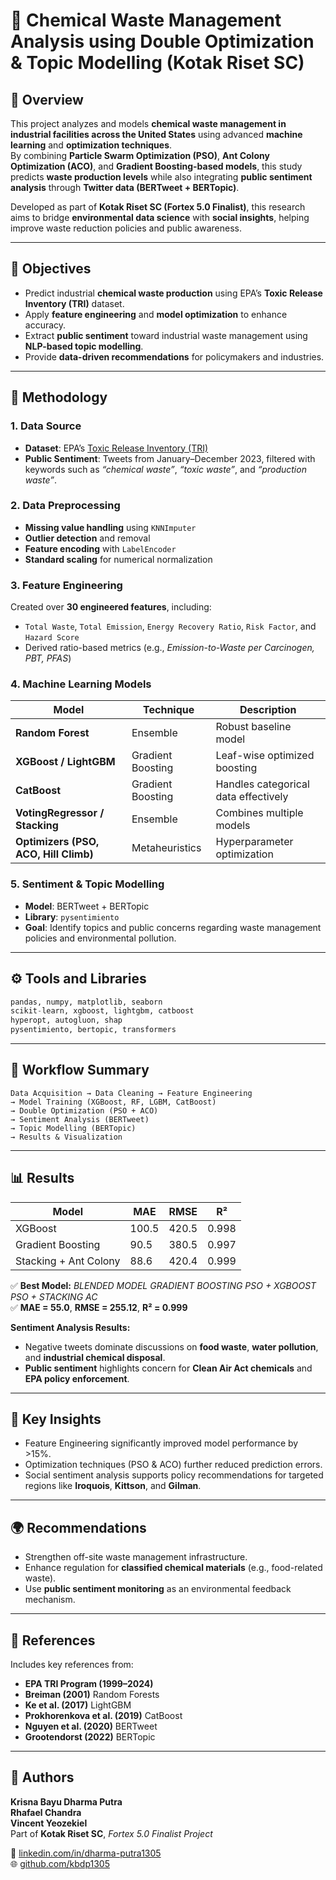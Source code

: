 # 🧪 Chemical Waste Management Analysis using Double Optimization & Topic Modelling (Kotak Riset SC)

## 📘 Overview
This project analyzes and models **chemical waste management in industrial facilities across the United States** using advanced **machine learning** and **optimization techniques**.  
By combining **Particle Swarm Optimization (PSO)**, **Ant Colony Optimization (ACO)**, and **Gradient Boosting-based models**, this study predicts **waste production levels** while also integrating **public sentiment analysis** through **Twitter data (BERTweet + BERTopic)**.

Developed as part of **Kotak Riset SC (Fortex 5.0 Finalist)**, this research aims to bridge **environmental data science** with **social insights**, helping improve waste reduction policies and public awareness.

---

## 🧩 Objectives
- Predict industrial **chemical waste production** using EPA’s **Toxic Release Inventory (TRI)** dataset.  
- Apply **feature engineering** and **model optimization** to enhance accuracy.  
- Extract **public sentiment** toward industrial waste management using **NLP-based topic modelling**.  
- Provide **data-driven recommendations** for policymakers and industries.

---

## 🧠 Methodology

### 1. Data Source
- **Dataset**: EPA’s [Toxic Release Inventory (TRI)](https://www.epa.gov/toxics-release-inventory-tri-program)  
- **Public Sentiment**: Tweets from January–December 2023, filtered with keywords such as *“chemical waste”*, *“toxic waste”*, and *“production waste”*.

### 2. Data Preprocessing
- **Missing value handling** using `KNNImputer`
- **Outlier detection** and removal  
- **Feature encoding** with `LabelEncoder`  
- **Standard scaling** for numerical normalization  

### 3. Feature Engineering
Created over **30 engineered features**, including:
- `Total Waste`, `Total Emission`, `Energy Recovery Ratio`, `Risk Factor`, and `Hazard Score`
- Derived ratio-based metrics (e.g., *Emission-to-Waste per Carcinogen, PBT, PFAS*)

### 4. Machine Learning Models
| Model | Technique | Description |
|-------|------------|--------------|
| **Random Forest** | Ensemble | Robust baseline model |
| **XGBoost / LightGBM** | Gradient Boosting | Leaf-wise optimized boosting |
| **CatBoost** | Gradient Boosting | Handles categorical data effectively |
| **VotingRegressor / Stacking** | Ensemble | Combines multiple models |
| **Optimizers (PSO, ACO, Hill Climb)** | Metaheuristics | Hyperparameter optimization |

### 5. Sentiment & Topic Modelling
- **Model**: BERTweet + BERTopic  
- **Library**: `pysentimiento`  
- **Goal**: Identify topics and public concerns regarding waste management policies and environmental pollution.

---

## ⚙️ Tools and Libraries
```python
pandas, numpy, matplotlib, seaborn
scikit-learn, xgboost, lightgbm, catboost
hyperopt, autogluon, shap
pysentimiento, bertopic, transformers
```

---

## 🚀 Workflow Summary
```text
Data Acquisition → Data Cleaning → Feature Engineering
→ Model Training (XGBoost, RF, LGBM, CatBoost)
→ Double Optimization (PSO + ACO)
→ Sentiment Analysis (BERTweet)
→ Topic Modelling (BERTopic)
→ Results & Visualization
```

---

## 📊 Results
| Model | MAE | RMSE | R² |
|--------|------|------|----|
| XGBoost | 100.5 | 420.5 | 0.998 |
| Gradient Boosting | 90.5 | 380.5 | 0.997 |
| Stacking + Ant Colony | 88.6 | 420.4 | 0.999 |

✅ **Best Model:** *BLENDED MODEL GRADIENT
 BOOSTING PSO + XGBOOST
 PSO + STACKING AC*  
✅ **MAE = 55.0**, **RMSE = 255.12**, **R² = 0.999**

**Sentiment Analysis Results:**
- Negative tweets dominate discussions on **food waste**, **water pollution**, and **industrial chemical disposal**.  
- **Public sentiment** highlights concern for **Clean Air Act chemicals** and **EPA policy enforcement**.

---

## 🧩 Key Insights
- Feature Engineering significantly improved model performance by >15%.  
- Optimization techniques (PSO & ACO) further reduced prediction errors.  
- Social sentiment analysis supports policy recommendations for targeted regions like **Iroquois**, **Kittson**, and **Gilman**.

---

## 🌍 Recommendations
- Strengthen off-site waste management infrastructure.  
- Enhance regulation for **classified chemical materials** (e.g., food-related waste).  
- Use **public sentiment monitoring** as an environmental feedback mechanism.  

---

## 📜 References
Includes key references from:
- **EPA TRI Program (1999–2024)**
- **Breiman (2001)** Random Forests  
- **Ke et al. (2017)** LightGBM  
- **Prokhorenkova et al. (2019)** CatBoost  
- **Nguyen et al. (2020)** BERTweet  
- **Grootendorst (2022)** BERTopic  

---

## 👥 Authors
**Krisna Bayu Dharma Putra**  
**Rhafael Chandra**  
**Vincent Yeozekiel**  
Part of **Kotak Riset SC**, *Fortex 5.0 Finalist Project*  

📧 [linkedin.com/in/dharma-putra1305](https://linkedin.com/in/dharma-putra1305)  
🌐 [github.com/kbdp1305](https://github.com/kbdp1305)
